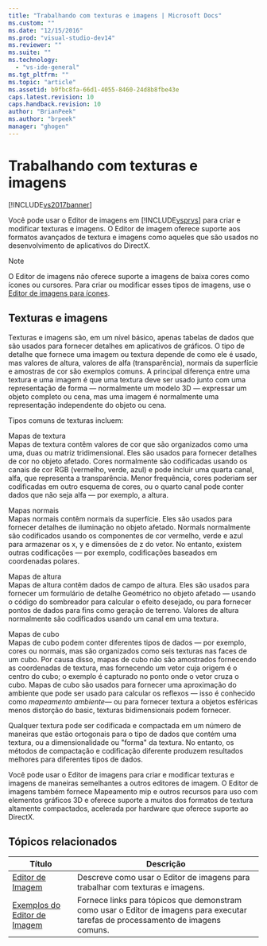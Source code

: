 ```yaml
---
title: "Trabalhando com texturas e imagens | Microsoft Docs"
ms.custom: ""
ms.date: "12/15/2016"
ms.prod: "visual-studio-dev14"
ms.reviewer: ""
ms.suite: ""
ms.technology: 
  - "vs-ide-general"
ms.tgt_pltfrm: ""
ms.topic: "article"
ms.assetid: b9fbc8fa-66d1-4055-8460-24d8b8fbe43e
caps.latest.revision: 10
caps.handback.revision: 10
author: "BrianPeek"
ms.author: "brpeek"
manager: "ghogen"
---
```

# Trabalhando com texturas e imagens
[!INCLUDE[vs2017banner](../code-quality/includes/vs2017banner.md)]

Você pode usar o Editor de imagens em [!INCLUDE[vsprvs](../code-quality/includes/vsprvs_md.md)] para criar e modificar texturas e imagens. O Editor de imagem oferece suporte aos formatos avançados de textura e imagens como aqueles que são usados no desenvolvimento de aplicativos do DirectX.  
  
> [!NOTE]
>  O Editor de imagens não oferece suporte a imagens de baixa cores como ícones ou cursores. Para criar ou modificar esses tipos de imagens, use o [Editor de imagens para ícones](/visual-cpp/windows/image-editor-for-icons).  
  
## Texturas e imagens  
 Texturas e imagens são, em um nível básico, apenas tabelas de dados que são usados para fornecer detalhes em aplicativos de gráficos. O tipo de detalhe que fornece uma imagem ou textura depende de como ele é usado, mas valores de altura, valores de alfa \(transparência\), normais da superfície e amostras de cor são exemplos comuns. A principal diferença entre uma textura e uma imagem é que uma textura deve ser usado junto com uma representação de forma — normalmente um modelo 3D — expressar um objeto completo ou cena, mas uma imagem é normalmente uma representação independente do objeto ou cena.  
  
 Tipos comuns de texturas incluem:  
  
 Mapas de textura  
 Mapas de textura contêm valores de cor que são organizados como uma uma, duas ou matriz tridimensional. Eles são usados para fornecer detalhes de cor no objeto afetado. Cores normalmente são codificadas usando os canais de cor RGB \(vermelho, verde, azul\) e pode incluir uma quarta canal, alfa, que representa a transparência. Menor frequência, cores poderiam ser codificadas em outro esquema de cores, ou o quarto canal pode conter dados que não seja alfa — por exemplo, a altura.  
  
 Mapas normais  
 Mapas normais contêm normais da superfície. Eles são usados para fornecer detalhes de iluminação no objeto afetado. Normals normalmente são codificados usando os componentes de cor vermelho, verde e azul para armazenar os x, y e dimensões de z do vetor. No entanto, existem outras codificações — por exemplo, codificações baseados em coordenadas polares.  
  
 Mapas de altura  
 Mapas de altura contêm dados de campo de altura. Eles são usados para fornecer um formulário de detalhe Geométrico no objeto afetado — usando o código do sombreador para calcular o efeito desejado, ou para fornecer pontos de dados para fins como geração de terreno. Valores de altura normalmente são codificados usando um canal em uma textura.  
  
 Mapas de cubo  
 Mapas de cubo podem conter diferentes tipos de dados — por exemplo, cores ou normais, mas são organizados como seis texturas nas faces de um cubo. Por causa disso, mapas de cubo não são amostrados fornecendo as coordenadas de textura, mas fornecendo um vetor cuja origem é o centro do cubo; o exemplo é capturado no ponto onde o vetor cruza o cubo. Mapas de cubo são usados para fornecer uma aproximação do ambiente que pode ser usado para calcular os reflexos — isso é conhecido como *mapeamento ambiente*— ou para fornecer textura a objetos esféricas menos distorção do basic, texturas bidimensionais podem fornecer.  
  
 Qualquer textura pode ser codificada e compactada em um número de maneiras que estão ortogonais para o tipo de dados que contém uma textura, ou a dimensionalidade ou "forma" da textura. No entanto, os métodos de compactação e codificação diferente produzem resultados melhores para diferentes tipos de dados.  
  
 Você pode usar o Editor de imagens para criar e modificar texturas e imagens de maneiras semelhantes a outros editores de imagem. O Editor de imagens também fornece Mapeamento mip e outros recursos para uso com elementos gráficos 3D e oferece suporte a muitos dos formatos de textura altamente compactados, acelerada por hardware que oferece suporte ao DirectX.  
  
## Tópicos relacionados  
  
|Título|Descrição|  
|------------|---------------|  
|[Editor de Imagem](../designers/image-editor.md)|Descreve como usar o Editor de imagens para trabalhar com texturas e imagens.|  
|[Exemplos do Editor de Imagem](../designers/image-editor-examples.md)|Fornece links para tópicos que demonstram como usar o Editor de imagens para executar tarefas de processamento de imagens comuns.|
